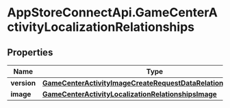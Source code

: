 # AppStoreConnectApi.GameCenterActivityLocalizationRelationships

## Properties

Name | Type | Description | Notes
------------ | ------------- | ------------- | -------------
**version** | [**GameCenterActivityImageCreateRequestDataRelationshipsVersion**](GameCenterActivityImageCreateRequestDataRelationshipsVersion.md) |  | [optional] 
**image** | [**GameCenterActivityLocalizationRelationshipsImage**](GameCenterActivityLocalizationRelationshipsImage.md) |  | [optional] 


